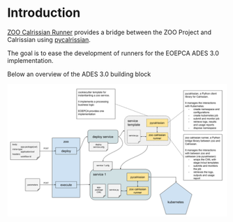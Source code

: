 # Introduction

[ZOO Calrissian Runner](http://www.zoo-project.org/) provides a bridge between the ZOO Project and Calrissian using [pycalrissian](https://github.com/Terradue/pycalrissian/).

The goal is to ease the development of runners for the EOEPCA ADES 3.0 implementation.

Below an overview of the ADES 3.0 building block

![Alt text](images/ades-overview.png "ADES Overview")
